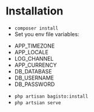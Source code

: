 # Installation
* `composer install`
* Set you env file variables:
-   APP_TIMEZONE
-   APP_LOCALE
-   LOG_CHANNEL
-   APP_CURRENCY
-   DB_DATABASE
-   DB_USERNAME
-   DB_PASSWORD
* `php artisan bagisto:install`
* `php artsian serve`
